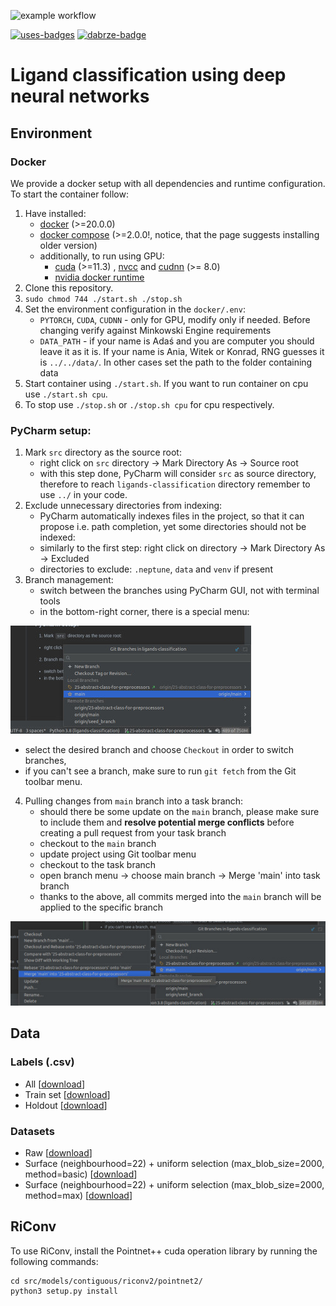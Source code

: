 ![example workflow](https://github.com/jkarolczak/ligands-classification/actions/workflows/python-app.yml/badge.svg)

[![uses-badges](https://img.shields.io/badge/uses-badges-blue.svg)](https://knowyourmeme.com/photos/325428-imagination-spongebob)
[![dabrze-badge](https://img.shields.io/badge/makes-dabrze_smile-green.svg)](https://www.istockphoto.com/pl/wektor/du%C5%BCy-emotikon-u%C5%9Bmiechu-z-kciukiem-w-g%C3%B3r%C4%99-gm1124532572-295250550)

# Ligand classification using deep neural networks

## Environment

### Docker

We provide a docker setup with all dependencies and runtime configuration. To start the container follow:

1. Have installed:
    - [docker](https://docs.docker.com/engine/install/)  (>=20.0.0)
    - [docker compose](https://docker-docs.netlify.app/compose/install/#install-compose) (>=2.0.0!, notice, that the
      page suggests installing older version)
    - additionally, to run using GPU:
        - [cuda](https://developer.nvidia.com/cuda-downloads) (>=11.3)
          , [nvcc](https://docs.nvidia.com/cuda/cuda-compiler-driver-nvcc/index.html)
          and [cudnn](https://developer.nvidia.com/cudnn) (>= 8.0)
        - [nvidia docker runtime](https://developer.nvidia.com/nvidia-container-runtime)
2. Clone this repository.
3. `sudo chmod 744 ./start.sh ./stop.sh`
4. Set the environment configuration in the `docker/.env`:
    - `PYTORCH`, `CUDA`, `CUDNN` - only for GPU, modify only if needed. Before changing verify against Minkowski Engine
      requirements
    - `DATA_PATH` - if your name is Adaś and you are computer you should leave it as it is. If your name is Ania, Witek
      or Konrad, RNG guesses it is `../../data/`. In other cases set the path to the folder containing data
5. Start container using `./start.sh`. If you want to run container on cpu use `./start.sh cpu`.
6. To stop use `./stop.sh` or `./stop.sh cpu` for cpu respectively.

### PyCharm setup: ###

1. Mark `src` directory as the source root:
    - right click on `src` directory -> Mark Directory As -> Source root
    - with this step done, PyCharm will consider `src` as source directory, therefore to reach `ligands-classification`
      directory remember to use `../` in your code.
2. Exclude unnecessary directories from indexing:
    - PyCharm automatically indexes files in the project, so that it can propose i.e. path completion, yet some
      directories should not be indexed:
    - similarly to the first step: right click on directory -> Mark Directory As -> Excluded
    - directories to exclude: `.neptune`, `data` and `venv` if present
3. Branch management:
    - switch between the branches using PyCharm GUI, not with terminal tools
    - in the bottom-right corner, there is a special menu:

![branch management](static/readme-images/branch-management-pycharm.jpg "branch management")

- select the desired branch and choose `Checkout` in order to switch branches,
- if you can't see a branch, make sure to run `git fetch` from the Git toolbar menu.

4. Pulling changes from `main` branch into a task branch:
    - should there be some update on the `main` branch, please make sure to include them and **resolve potential merge
      conflicts** before creating a pull request from your task branch
    - checkout to the `main` branch
    - update project using Git toolbar menu
    - checkout to the task branch
    - open branch menu -> choose main branch -> Merge 'main' into task branch
    - thanks to the above, all commits merged into the `main` branch will be applied to the specific branch

![update branch](static/readme-images/update-branch.jpg "update branch")

## Data

### Labels (.csv)

- All [[download](https://ligands.blob.core.windows.net/ligands/cmb_blob_labels.csv)]
- Train set [[download](https://ligands.blob.core.windows.net/ligands/train.csv)]
- Holdout [[download](https://ligands.blob.core.windows.net/ligands/holdout.csv)]

### Datasets

- Raw [[download](https://ligands.blob.core.windows.net/ligands/cmb_blob_labels.csv)]
- Surface (neighbourhood=22) + uniform selection (max_blob_size=2000,
  method=basic) [[download](https://ligands.blob.core.windows.net/ligands/blobs_shell_22_uniform_2000_basic.tar.gz)]
- Surface (neighbourhood=22) + uniform selection (max_blob_size=2000,
  method=max) [[download](https://ligands.blob.core.windows.net/ligands/blobs_shell_22_uniform_2000_max.tar.gz)]


## RiConv

To use RiConv, install the Pointnet++ cuda operation library by running the following commands:
```
cd src/models/contiguous/riconv2/pointnet2/
python3 setup.py install
```